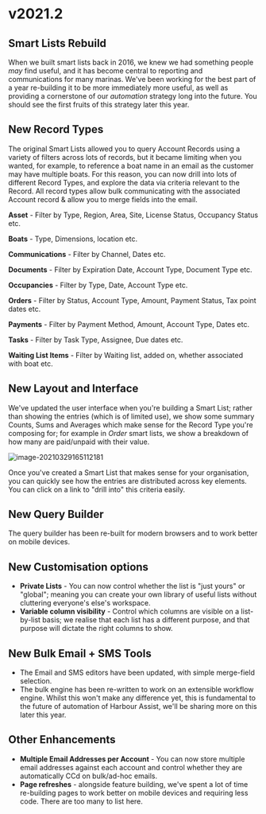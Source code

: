 # v2021.2 #

## Smart Lists Rebuild ##

When we built smart lists back in 2016, we knew we had something people *may* find useful, and it has become central to reporting and communications for many marinas.  We've been working for the best part of a year re-building it to be more immediately more useful, as well as providing a cornerstone of our *automation* strategy long into the future.  You should see the first fruits of this strategy later this year.

## New Record Types ##

The original Smart Lists allowed you to query Account Records using a variety of filters across lots of records, but it became limiting when you wanted, for example, to reference a boat name in an email as the customer may have multiple boats.  For this reason, you can now drill into lots of different Record Types, and explore the data via criteria relevant to the Record.  All record types allow bulk communicating with the associated Account record & allow you to merge fields into the email.

**Asset** - Filter by Type, Region, Area, Site, License Status, Occupancy Status etc.

**Boats** -  Type, Dimensions, location etc.

**Communications** - Filter by Channel, Dates etc.

**Documents** - Filter by Expiration Date, Account Type, Document Type etc.

**Occupancies** - Filter by Type, Date, Account Type etc.

**Orders** - Filter by Status, Account Type, Amount, Payment Status, Tax point dates etc.

**Payments** - Filter by Payment Method, Amount, Account Type, Dates etc.

**Tasks** - Filter by Task Type, Assignee, Due dates etc.

**Waiting List Items** - Filter by Waiting list, added on, whether associated with boat etc.


## New Layout and Interface ##

We've updated the user interface when you're building a Smart List; rather than showing the entries (which is of limited use), we show some summary Counts, Sums and Averages which make sense for the Record Type you're composing for; for example in *Order* smart lists, we show a breakdown of how many are paid/unpaid with their value.

![image-20210329165112181](http://harbourassisthelp.blob.core.windows.net/$web/releaseNotes/image-20210329165112181.png)

Once you've created a Smart List that makes sense for your organisation, you can quickly see how the entries are distributed across key elements.  You can click on a link to "drill into" this criteria easily.

## New Query Builder ##

The query builder has been re-built for modern browsers and to work better on mobile devices.

## New Customisation options ##

- **Private Lists** - You can now control whether the list is "just yours" or "global"; meaning you can create your own library of useful lists without cluttering everyone's else's workspace.
- **Variable column visibility** - Control which columns are visible on a list-by-list basis;  we realise that each list has a different purpose, and that purpose will dictate the right columns to show.

## New Bulk Email + SMS Tools ##

- The Email and SMS editors have been updated, with simple merge-field selection.
- The bulk engine has been re-written to work on an extensible workflow engine.  Whilst this won't make any difference yet, this is fundamental to the future of automation of Harbour Assist, we'll be sharing more on this later this year. 

## Other Enhancements ##

- **Multiple Email Addresses per Account** - You can now store multiple email addresses against each account and control whether they are automatically CCd on bulk/ad-hoc emails.
- **Page refreshes** - alongside feature building, we've spent a lot of time re-building pages to work better on mobile devices and requiring less code.  There are too many to list here.
